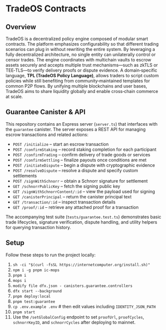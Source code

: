 # TradeOS Contracts

## Overview

TradeOS is a decentralized policy engine composed of modular smart
contracts. The platform emphasizes configurability so that different
trading scenarios can plug in without rewriting the entire system. By
leveraging a fully decentralized architecture, no single entity can
unilaterally control or censor trades. The engine coordinates with
multichain vaults to escrow assets securely and accepts multiple trust
mechanisms—such as zkTLS or TEE‑TLS—to verify delivery proofs or dispute
evidence. A domain‑specific language, **TPL (TradeOS Policy Language)**,
allows traders to script custom policies while still benefiting from
community‑maintained templates for common P2P flows. By unifying multiple
blockchains and user bases, TradeOS aims to share liquidity globally and
enable cross‑chain commerce at scale.

## Guarantee Canister & API

This repository contains an Express server (`server.ts`) that interfaces
with the `guarantee` canister. The server exposes a REST API for managing
escrow transactions and related actions:

- `POST /initialize` – start an escrow transaction
- `POST /confirmStaking` – record staking completion for each participant
- `POST /confirmTrading` – confirm delivery of trade goods or services
- `POST /confirmSettling` – finalize payouts once conditions are met
- `POST /initiateDispute` – begin a dispute with cryptographic evidence
- `POST /resolveDispute` – resolve a dispute and specify custom
  settlements
- `POST /signWithSchnorr` – obtain a Schnorr signature for settlement
- `GET /schnorrPublicKey` – fetch the signing public key
- `GET /signWithSchnorrContent/:id` – view the payload used for signing
- `GET /canisterPrincipal` – return the canister principal text
- `GET /transaction/:id` – inspect transaction details
- `GET /proof/:id` – retrieve any attached proof for a transaction

The accompanying test suite (`tests/guarantee.test.ts`) demonstrates
basic trade lifecycles, signature verification, dispute handling, and
utility helpers for querying transaction history.

## Setup

Follow these steps to run the project locally:

1. `sh -ci "$(curl -fsSL https://internetcomputer.org/install.sh)"`
2. `npm i -g pnpm ic-mops`
3. `pnpm i`
4. `mops i`
5. `modify file dfx.json - canisters.guarantee.controllers`
6. `dfx start --background`
7. `pnpm deploy:local`
8. `pnpm test:guarantee`
9. `cp .env.example .env` # then edit values including `IDENTITY_JSON_PATH`
10. `pnpm start`
11. Use the `/setGlobalConfig` endpoint to set `proofUrl`, `proofCycles`,
    `schnorrKeyID`, and `schnorrCycles` after deploying to mainnet.

